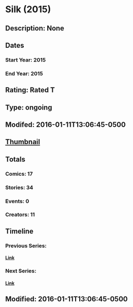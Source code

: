 # Silk (2015)
## Description: None
## Dates
### Start Year: 2015
### End Year: 2015
## Rating: Rated T
## Type: ongoing
## Modifed: 2016-01-11T13:06:45-0500
## [Thumbnail](http://i.annihil.us/u/prod/marvel/i/mg/3/70/54db8a2329743.jpg)
## Totals
### Comics: 17
### Stories: 34
### Events: 0
### Creators: 11
## Timeline
### Previous Series: 
#### [Link]()
### Next Series: 
#### [Link]()
## Modified: 2016-01-11T13:06:45-0500